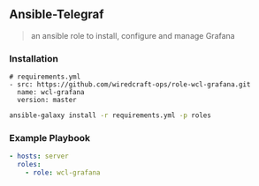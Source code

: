 ## Ansible-Telegraf
> an ansible role to install, configure and manage Grafana

### Installation

```
# requirements.yml
- src: https://github.com/wiredcraft-ops/role-wcl-grafana.git
  name: wcl-grafana
  version: master
```

```bash
ansible-galaxy install -r requirements.yml -p roles
```


### Example Playbook

```yaml
- hosts: server
  roles:
    - role: wcl-grafana
```
